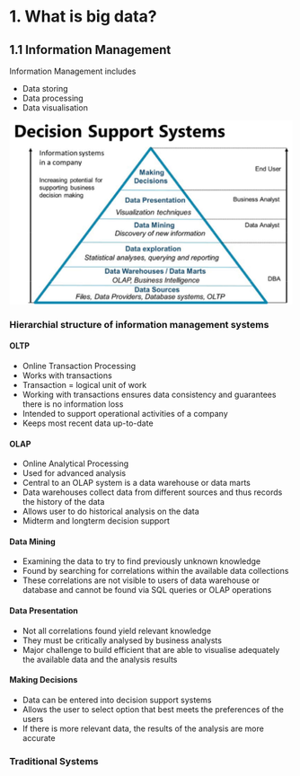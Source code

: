# 1. What is big data?

## 1.1 Information Management

Information Management includes

* Data storing
* Data processing
* Data visualisation

![Decision Support Systems](https://raw.githubusercontent.com/Frenye/Samenvattingen/master/Databanken3/images/1.1.1.png)

### Hierarchial structure of information management systems 

#### OLTP

* Online Transaction Processing
* Works with transactions
* Transaction = logical unit of work
* Working with transactions ensures data consistency and guarantees there is no information loss
* Intended to support operational activities of a company
* Keeps most recent data up-to-date

#### OLAP

* Online Analytical Processing
* Used for advanced analysis
* Central to an OLAP system is a data warehouse or data marts
* Data warehouses collect data from different sources and thus records the history of the data
* Allows user to do historical analysis on the data
* Midterm and longterm decision support

#### Data Mining

* Examining the data to try to find previously unknown knowledge
* Found by searching for correlations within the available data collections
* These correlations are not visible to users of data warehouse or database and cannot be found via SQL queries or OLAP operations 

#### Data Presentation

* Not all correlations found yield relevant knowledge
* They must be critically analysed by business analysts 
* Major challenge to build efficient that are able to visualise adequately the available data and the analysis results

#### Making Decisions

* Data can be entered into decision support systems
* Allows the user to select option that best meets the preferences of the users
* If there is more relevant data, the results of the analysis are more accurate 

### Traditional Systems



